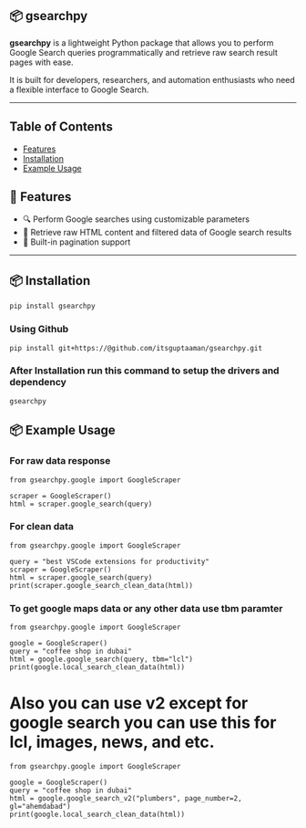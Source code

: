 ## 📦 gsearchpy 
**gsearchpy** is a lightweight Python package that allows you to perform Google Search queries programmatically and retrieve raw search result pages with ease.

It is built for developers, researchers, and automation enthusiasts who need a flexible interface to Google Search.

---

## Table of Contents

- [Features](#-features)
- [Installation](#-installation)
- [Example Usage](#-example-usage)


## 🚀 Features

- 🔍 Perform Google searches using customizable parameters  
- 📄 Retrieve raw HTML content and filtered data of Google search results  
- 🔁 Built-in pagination support  
---


## 📦 Installation

```
pip install gsearchpy
```

### Using Github
```
pip install git+https://@github.com/itsguptaaman/gsearchpy.git
```

### After Installation run this command to setup the drivers and dependency
```
gsearchpy
```


## 📦 Example Usage

### For raw data response 
```
from gsearchpy.google import GoogleScraper

scraper = GoogleScraper()
html = scraper.google_search(query)
```

### For clean data
```
from gsearchpy.google import GoogleScraper

query = "best VSCode extensions for productivity"
scraper = GoogleScraper()
html = scraper.google_search(query)
print(scraper.google_search_clean_data(html))
```

### To get google maps data or any other data use tbm paramter
```
from gsearchpy.google import GoogleScraper

google = GoogleScraper()
query = "coffee shop in dubai"
html = google.google_search(query, tbm="lcl")
print(google.local_search_clean_data(html))
```

# Also you can use v2 except for google search you can use this for lcl, images, news, and etc.
```
from gsearchpy.google import GoogleScraper

google = GoogleScraper()
query = "coffee shop in dubai"
html = google.google_search_v2("plumbers", page_number=2, gl="ahemdabad")
print(google.local_search_clean_data(html))
```

